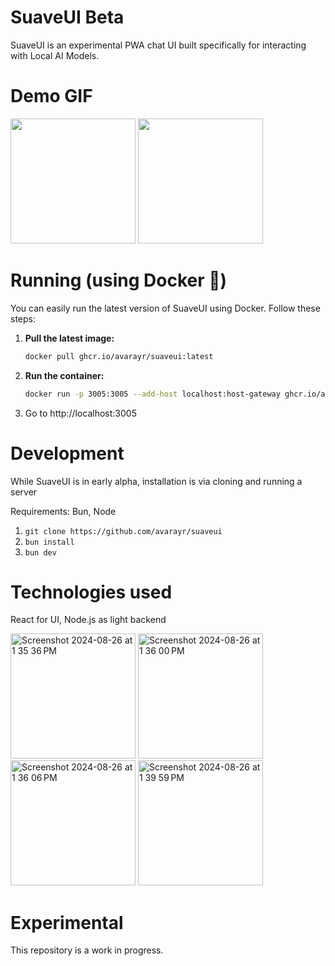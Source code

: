 # SuaveUI Beta

SuaveUI is an experimental PWA chat UI built specifically for interacting with Local AI Models.

# Demo GIF

<img width="200" src="https://github.com/user-attachments/assets/6446ba15-e13e-44cb-b3f2-c060f1333a38" />
<img width="200" src="https://github.com/user-attachments/assets/f5ff4773-2958-4228-8b32-5abb78db9d83" />



# Running (using Docker 🐳)

You can easily run the latest version of SuaveUI using Docker. Follow these steps:

1. **Pull the latest image:**

   ```bash
   docker pull ghcr.io/avarayr/suaveui:latest
   ```

2. **Run the container:**

   ```bash
   docker run -p 3005:3005 --add-host localhost:host-gateway ghcr.io/avarayr/suaveui:latest
   ```

3. Go to http://localhost:3005

# Development

While SuaveUI is in early alpha, installation is via cloning and running a server

Requirements: Bun, Node

1. `git clone https://github.com/avarayr/suaveui`
2. `bun install`
3. `bun dev`

# Technologies used

React for UI, Node.js as light backend

<img width="200" alt="Screenshot 2024-08-26 at 1 35 36 PM" src="https://github.com/user-attachments/assets/2d534357-439e-4932-8829-a831d3599f4d">
<img width="200" alt="Screenshot 2024-08-26 at 1 36 00 PM" src="https://github.com/user-attachments/assets/98f67aff-6558-4d9b-af2f-83ebe03bd66b">
<img width="200" alt="Screenshot 2024-08-26 at 1 36 06 PM" src="https://github.com/user-attachments/assets/43d1ca46-b6c1-44ca-a14a-24b71d02da97">
<img width="200" alt="Screenshot 2024-08-26 at 1 39 59 PM" src="https://github.com/user-attachments/assets/b82f69aa-eac9-4eb0-8c84-55c15f367c00">

# Experimental

This repository is a work in progress.
